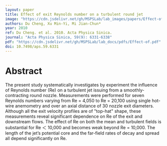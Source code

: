 ```yaml
---
layout: paper
title: Effect of exit Reynolds number on a turbulent round jet
image: "https://cdn.jsdelivr.net/gh/MSPSLab/lab_images/papers/Effect-of-exit-Reynolds.png"
authors: Du Cheng, Xu Min-Yi, Mi Jian-Chun*
year: 2010
ref: Du Cheng. et al. 2010. Acta Physica Sinica.
journal: "Acta Physica Sinica, 59(9): 6331-6338"
pdf: "https://cdn.jsdelivr.net/gh/MSPSLab/lab_docs/pdfs/Effect-of.pdf"
doi: 10.7498/aps.59.6331
---
```


# Abstract

The present study systematically investigates by experiment the influence of Reynolds number (Re) on a turbulent jet issuing from a smoothly-contracting round nozzle. Measurements were performed for seven Reynolds numbers varying from Re = 4,050 to Re = 20,100 using single hot-wire anemometry and over an axial distance of 30 nozzle exit diameters. Although all the exit velocity profiles are of "top-hat" shape, these measurements reveal significant dependence on Re of the exit and downstream flows. The effect of Re on both the mean and turbulent fields is substantial for Re ＜ 10,000 and becomes weak beyond Re = 10,000. The length of the jet’s potential core and the far-field rates of decay and spread all depend significantly on Re.

